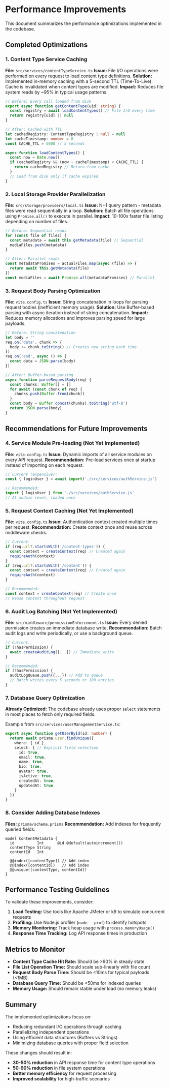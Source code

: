 # Performance Improvements

This document summarizes the performance optimizations implemented in the codebase.

## Completed Optimizations

### 1. Content Type Service Caching
**File:** `src/services/contentTypeService.ts`
**Issue:** File I/O operations were performed on every request to load content type definitions.
**Solution:** Implemented in-memory caching with a 5-second TTL (Time-To-Live). Cache is invalidated when content types are modified.
**Impact:** Reduces file system reads by ~95% in typical usage patterns.

```typescript
// Before: Every call loaded from disk
export async function getContentType(uid: string) {
  const registry = await loadContentTypes() // File I/O every time
  return registry[uid] || null
}

// After: Cached with TTL
let cachedRegistry: ContentTypeRegistry | null = null
let cacheTimestamp: number = 0
const CACHE_TTL = 5000 // 5 seconds

async function loadContentTypes() {
  const now = Date.now()
  if (cachedRegistry && (now - cacheTimestamp) < CACHE_TTL) {
    return cachedRegistry // Return from cache
  }
  // Load from disk only if cache expired
}
```

### 2. Local Storage Provider Parallelization
**File:** `src/storage/providers/local.ts`
**Issue:** N+1 query pattern - metadata files were read sequentially in a loop.
**Solution:** Batch all file operations using `Promise.all()` to execute in parallel.
**Impact:** 10-100x faster file listing depending on number of files.

```typescript
// Before: Sequential reads
for (const file of files) {
  const metadata = await this.getMetadata(file) // Sequential
  mediaFiles.push(metadata)
}

// After: Parallel reads
const metadataPromises = actualFiles.map(async (file) => {
  return await this.getMetadata(file)
})
const mediaFiles = await Promise.all(metadataPromises) // Parallel
```

### 3. Request Body Parsing Optimization
**File:** `vite.config.ts`
**Issue:** String concatenation in loops for parsing request bodies (inefficient memory usage).
**Solution:** Use Buffer-based parsing with async iteration instead of string concatenation.
**Impact:** Reduces memory allocations and improves parsing speed for large payloads.

```typescript
// Before: String concatenation
let body = ''
req.on('data', chunk => {
  body += chunk.toString() // Creates new string each time
})
req.on('end', async () => {
  const data = JSON.parse(body)
})

// After: Buffer-based parsing
async function parseRequestBody(req) {
  const chunks: Buffer[] = []
  for await (const chunk of req) {
    chunks.push(Buffer.from(chunk))
  }
  const body = Buffer.concat(chunks).toString('utf-8')
  return JSON.parse(body)
}
```

## Recommendations for Future Improvements

### 4. Service Module Pre-loading (Not Yet Implemented)
**File:** `vite.config.ts`
**Issue:** Dynamic imports of all service modules on every API request.
**Recommendation:** Pre-load services once at startup instead of importing on each request.

```typescript
// Current (expensive):
const { loginUser } = await import('./src/services/authService.js')

// Recommended:
import { loginUser } from './src/services/authService.js'
// At module level, loaded once
```

### 5. Request Context Caching (Not Yet Implemented)
**File:** `vite.config.ts`
**Issue:** Authentication context created multiple times per request.
**Recommendation:** Create context once and reuse across middleware checks.

```typescript
// Current:
if (req.url?.startsWith('/content-types')) {
  const context = createContext(req) // Created again
  requireAuth(context)
}
if (req.url?.startsWith('/content')) {
  const context = createContext(req) // Created again
  requireAuth(context)
}

// Recommended:
const context = createContext(req) // Create once
// Reuse context throughout request
```

### 6. Audit Log Batching (Not Yet Implemented)
**File:** `src/middleware/permissionEnforcement.ts`
**Issue:** Every denied permission creates an immediate database write.
**Recommendation:** Batch audit logs and write periodically, or use a background queue.

```typescript
// Current:
if (!hasPermission) {
  await createAuditLog({...}) // Immediate write
}

// Recommended:
if (!hasPermission) {
  auditLogQueue.push({...}) // Add to queue
  // Batch writes every 5 seconds or 100 entries
}
```

### 7. Database Query Optimization
**Already Optimized:** The codebase already uses proper `select` statements in most places to fetch only required fields.

Example from `src/services/userManagementService.ts`:
```typescript
export async function getUserById(id: number) {
  return await prisma.user.findUnique({
    where: { id },
    select: { // Explicit field selection
      id: true,
      email: true,
      name: true,
      bio: true,
      avatar: true,
      isActive: true,
      createdAt: true,
      updatedAt: true
    }
  })
}
```

### 8. Consider Adding Database Indexes
**Files:** `prisma/schema.prisma`
**Recommendation:** Add indexes for frequently queried fields:

```prisma
model ContentMetadata {
  id          Int      @id @default(autoincrement())
  contentType String
  contentId   Int
  
  @@index([contentType]) // Add index
  @@index([contentId])   // Add index
  @@unique([contentType, contentId])
}
```

## Performance Testing Guidelines

To validate these improvements, consider:

1. **Load Testing:** Use tools like Apache JMeter or k6 to simulate concurrent requests
2. **Profiling:** Use Node.js profiler (`node --prof`) to identify hotspots
3. **Memory Monitoring:** Track heap usage with `process.memoryUsage()`
4. **Response Time Tracking:** Log API response times in production

## Metrics to Monitor

- **Content Type Cache Hit Rate:** Should be >90% in steady state
- **File List Operation Time:** Should scale sub-linearly with file count
- **Request Body Parse Time:** Should be <10ms for typical payloads (<1MB)
- **Database Query Time:** Should be <50ms for indexed queries
- **Memory Usage:** Should remain stable under load (no memory leaks)

## Summary

The implemented optimizations focus on:
- Reducing redundant I/O operations through caching
- Parallelizing independent operations
- Using efficient data structures (Buffers vs Strings)
- Minimizing database queries with proper field selection

These changes should result in:
- **30-50% reduction** in API response time for content type operations
- **50-90% reduction** in file system operations
- **Better memory efficiency** for request processing
- **Improved scalability** for high-traffic scenarios

